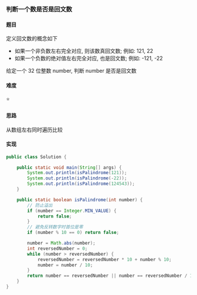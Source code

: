 ### 判断一个数是否是回文数

#### 题目
定义回文数的概念如下
- 如果一个非负数左右完全对应, 则该数真回文数; 例如: 121, 22
- 如果一个负数的绝对值左右完全对应, 也是回文数; 例如: -121, -22

给定一个 32 位整数 number, 判断 number 是否是回文数

#### 难度
:star:

#### 思路
从数组左右同时遍历比较

#### 实现
```Java
public class Solution {

    public static void main(String[] args) {
        System.out.println(isPalindrome(121));
        System.out.println(isPalindrome(-22));
        System.out.println(isPalindrome(124543));
    }

    public static boolean isPalindrome(int number) {
        // 防止溢出
        if (number == Integer.MIN_VALUE) {
            return false;
        }
        // 避免反转数字时首位是零
        if (number % 10 == 0) return false;

        number = Math.abs(number);
        int reversedNumber = 0;
        while (number > reversedNumber) {
            reversedNumber = reversedNumber * 10 + number % 10;
            number = number / 10;
        }
        return number == reversedNumber || number == reversedNumber / 10;
    }
}
```
